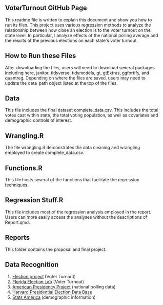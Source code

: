 ## VoterTurnout GitHub Page

This readme file is written to explain this document and show you how to run its files. This project uses various regression methods to analyze the relationship between how close an election is to the voter turnout on the state level. In particular, I analyze effects of the national polling average and the results of the previous elections on each state's voter turnout.

## How to Run these Files
After downloading the files, users will need to download several packages including here, janitor, tidyverse, tidymodels, gt, gtExtras, ggfortify, and quantreg. Depending on where the files are saved, users may need to update the data_path object listed at the top of the files.

## Data
This file includes the final dataset complete_data.csv. This includes the total votes cast within state, the total voting population, as well as covariates and demographic controls of interest.

## Wrangling.R
The file wrangling.R demonstrates the data cleaning and wrangling employed to create complete_data.csv.

## Functions.R
This file hosts several of the functions that facilitate the regression techniques.

## Regression Stuff.R
This file includes most of the regression analysis employed in the report. Users can more easily access the analyses without the descriptions of Report.qmd.

## Reports
This folder contains the proposal and final project.

## Data Recognition
1. [Election project](https://www.electproject.org/election-data/voter-turnout-data) (Voter Turnout)
2. [Florida Election Lab](https://election.lab.ufl.edu/data-archive/national/) (Voter Turnout)
3. [American Presidency Project](https://www.presidency.ucsb.edu/statistics/data/election-year-presidential-preferences) (national polling data)
4. [Harvard Presidential Election Data Base](https://doi.org/10.7910/DVN/42MVDX)
5. [Stats America](https://www.statsamerica.org/downloads/default.aspx) (demographic information)
